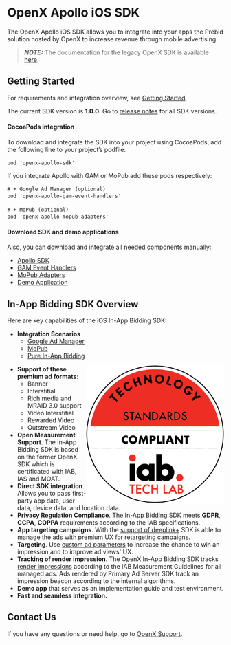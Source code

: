# OpenX Apollo iOS SDK

The OpenX Apollo iOS SDK allows you to integrate into your apps the Prebid solution hosted by OpenX to increase revenue through mobile advertising.

> **_NOTE:_**  The documentation for the legacy OpenX SDK is available [here](legacy-sdk/LEGACY_SDK_README.md).

## Getting Started

For requirements and integration overview, see [Getting Started](info/ios-in-app-bidding-getting-started.md).

The current SDK version is **1.0.0**.
Go to [release notes](info/ios-in-app-bidding-release-notes.md) for all SDK versions.

#### CocoaPods integration

To download and integrate the SDK into your project using CocoaPods, add the following line to your project’s podfile:

```
pod 'openx-apollo-sdk'
```

If you integrate Apollo with GAM or MoPub add these pods respectively:

```
# + Google Ad Manager (optional)
pod 'openx-apollo-gam-event-handlers'

# + MoPub (optional)
pod 'openx-apollo-mopub-adapters'
```

#### Download SDK and demo applications

Also, you can download and integrate all needed components manually:

- [Apollo SDK](http://sdk.prod.gcp.openx.org/apollo/ios/sdk/1.0.0/OpenX_Apollo_SDK_iOS_1.0.0.zip)
- [GAM Event Handlers](http://sdk.prod.gcp.openx.org/apollo/ios/event-handlers/GAM/1.0.0/OpenX_Apollo_GAMEventHandlers_iOS_1.0.0.zip)
- [MoPub Adapters](http://sdk.prod.gcp.openx.org/apollo/ios/event-handlers/MoPub/1.0.0/OpenX_Apollo_MoPub_Adapters_iOS_1.0.0.zip)
- [Demo Application](http://sdk.prod.gcp.openx.org/apollo/ios/demo/1.0.0/OpenX_Apollo_DemoApp_iOS_1.0.0.zip)


## In-App Bidding SDK Overview

Here are key capabilities of the iOS In-App Bidding SDK:

-   **Integration Scenarios**
    - [Google Ad Manager](info/integration-gam/ios-in-app-bidding-gam-info.md)
    - [MoPub](info/integration-mopub/ios-in-app-bidding-mopub-info.md)
    - [Pure In-App Bidding](info/integration-pb/ios-in-app-bidding-pb-info.md)


<img src="info/res/IAB_Cert.png" alt="Pipeline Screenshot" height="320" width="320" align="right">


-   **Support of these premium ad formats:**
    -   Banner
    -   Interstitial
    -   Rich media and MRAID 3.0 support
    -   Video Interstitial
    -   Rewarded Video
    -   Outstream Video
-   **Open Measurement Support**. The In-App Bidding SDK is based on the former OpenX SDK which is certificated with IAB, IAS and MOAT.
-   **Direct SDK integration**. Allows you to pass first-party app data,
    user data, device data, and location data.  
-   **Privacy Regulation Compliance**. The In-App Bidding SDK meets **GDPR**, **CCPA**, **COPPA** requirements according to the IAB specifications.
-   **App targeting campaigns**. With the [support of deeplink+](info/ios-sdk-deeplinkplus.md) SDK is able to manage the ads with premium UX for retargeting campaigns.
-    **Targeting**. Use [custom ad parameters](info/ios-sdk-parameters.md) to increase the chance to win an impression and to improve ad views' UX.
-   **Tracking of render impression**. The OpenX In-App Bidding SDK tracks [render impressions](info/ios-sdk-impression-tracking.md) according to the IAB Measurement Guidelines for all managed ads. Ads rendered by Primary Ad Server SDK track an impression beacon according to the internal algorithms.
-   **Demo app** that serves as an implementation guide and test environment.
-   **Fast and seamless integration.**


## Contact Us

If you have any questions or need help, go to [OpenX Support](https://docs.openx.com/resources/support/).
